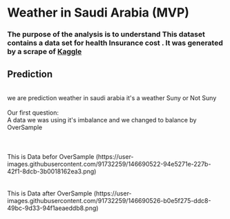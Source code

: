 # Weather in Saudi Arabia (MVP)

### The purpose of the analysis is to understand This dataset contains a data set for health Insurance cost . It was generated by a scrape of [Kaggle](https:/https://www.kaggle.com/hely333/eda-regression/data)


 ## Prediction
<br>
we are prediction weather in saudi arabia it's a weather Suny or Not Suny
<br>
<br>
Our first question:
<br>
A data we was using it's  imbalance and we changed to balance by OverSample
<br>
<br>
<br>
<br>
This is Data befor OverSample
(https://user-images.githubusercontent.com/91732259/146690522-94e5271e-227b-42f1-8dcb-3b0018162ea3.png)


<br>
<br>
<br>
This is Data after OverSample
(https://user-images.githubusercontent.com/91732259/146690526-b0e5f275-ddc8-49bc-9d33-94f1aeaeddb8.png)
